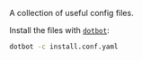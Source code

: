 A collection of useful config files.


Install the files with [`dotbot`](https://github.com/anishathalye/dotbot):

```sh
dotbot -c install.conf.yaml
```
